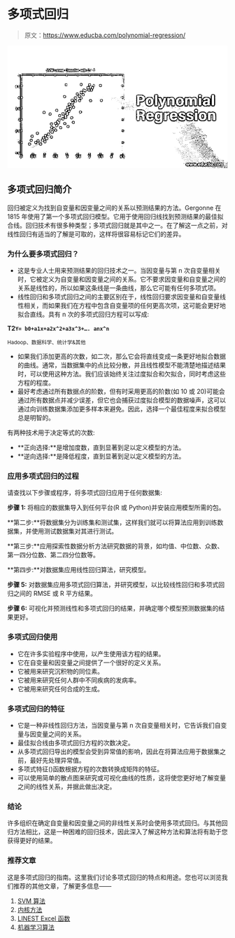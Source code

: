 # 多项式回归

> 原文：<https://www.educba.com/polynomial-regression/>

![Polynomial Regression](img/d6cfafaa13715bf55fa7033bfa2f0e9f.png)



## 多项式回归简介

回归被定义为找到自变量和因变量之间的关系以预测结果的方法。Gergonne 在 1815 年使用了第一个多项式回归模型。它用于使用回归线找到预测结果的最佳拟合线。回归技术有很多种类型；多项式回归就是其中之一。在了解这一点之前，对线性回归有适当的了解是可取的，这样将很容易标记它们的差异。

### 为什么要多项式回归？

*   这是专业人士用来预测结果的回归技术之一。当因变量与第 n 次自变量相关时，它被定义为自变量和因变量之间的关系。它不要求因变量和自变量之间的关系是线性的，所以如果这条线是一条曲线，那么它可能有任何多项式项。
*   线性回归和多项式回归之间的主要区别在于，线性回归要求因变量和自变量线性相关，而如果我们在方程中包含自变量项的任何更高次项，这可能会更好地拟合直线。具有 n 次的多项式回归方程可以写成:

**T2`Y= b0+a1x+a2x^2+a3x^3+…. anx^n`**

<small>Hadoop、数据科学、统计学&其他</small>

*   如果我们添加更高的次数，如二次，那么它会将直线变成一条更好地拟合数据的曲线。通常，当数据集中的点比较分散，并且线性模型不能清楚地描述结果时，可以使用这种方法。我们应该始终关注过度拟合和欠拟合，同时考虑这些方程的程度。
*   最好考虑通过所有数据点的阶数，但有时采用更高的阶数(如 10 或 20)可能会通过所有数据点并减少误差，但它也会捕获过度拟合模型的数据噪声，这可以通过向训练数据集添加更多样本来避免。因此，选择一个最佳程度来拟合模型总是明智的。

有两种技术用于决定等式的次数:

*   **正向选择:**是增加度数，直到显著到足以定义模型的方法。
*   **逆向选择:**是降低程度，直到显著到足以定义模型的方法。

### 应用多项式回归的过程

请查找以下步骤或程序，将多项式回归应用于任何数据集:

**步骤 1:** 将相应的数据集导入到任何平台(R 或 Python)并安装应用模型所需的包。

**第二步:**将数据集分为训练集和测试集，这样我们就可以将算法应用到训练数据集，并使用测试数据集对其进行测试。

**第三步:**应用探索性数据分析方法研究数据的背景，如均值、中位数、众数、第一四分位数、第二四分位数等。

**第四步:**对数据集应用线性回归算法，研究模型。

**步骤 5:** 对数据集应用多项式回归算法，并研究模型，以比较线性回归和多项式回归之间的 RMSE 或 R 平方结果。

**步骤 6:** 可视化并预测线性和多项式回归的结果，并确定哪个模型预测数据集的结果更好。

### 多项式回归使用

*   它在许多实验程序中使用，以产生使用该方程的结果。
*   它在自变量和因变量之间提供了一个很好的定义关系。
*   它被用来研究沉积物的同位素。
*   它被用来研究任何人群中不同疾病的发病率。
*   它被用来研究任何合成的生成。

### 多项式回归的特征

*   它是一种非线性回归方法，当因变量与第 n 次自变量相关时，它告诉我们自变量与因变量之间的关系。
*   最佳拟合线由多项式回归方程的次数决定。
*   从多项式回归导出的模型会受到异常值的影响，因此在将算法应用于数据集之前，最好先处理异常值。
*   多项式特征()函数根据方程的次数转换成矩阵的特征。
*   可以使用简单的散点图来研究或可视化曲线的性质，这将使您更好地了解变量之间的线性关系，并据此做出决定。

### 结论

许多组织在确定自变量和因变量之间的非线性关系时会使用多项式回归。与其他回归方法相比，这是一种困难的回归技术，因此深入了解这种方法和算法将有助于您获得更好的结果。

### 推荐文章

这是多项式回归的指南。这里我们讨论多项式回归的特点和用途。您也可以浏览我们推荐的其他文章，了解更多信息——

1.  [SVM 算法](https://www.educba.com/svm-algorithm/)
2.  [内核方法](https://www.educba.com/kernel-methods/)
3.  [LINEST Excel 函数](https://www.educba.com/linest-in-excel/)
4.  [机器学习算法](https://www.educba.com/machine-learning-algorithms/)





